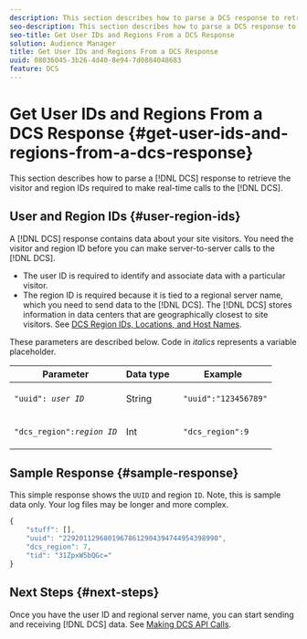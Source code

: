 ```yaml
---
description: This section describes how to parse a DCS response to retrieve the visitor and region IDs required to make real-time calls to the DCS.
seo-description: This section describes how to parse a DCS response to retrieve the visitor and region IDs required to make real-time calls to the DCS.
seo-title: Get User IDs and Regions From a DCS Response
solution: Audience Manager
title: Get User IDs and Regions From a DCS Response
uuid: 08036045-3b26-4d40-8e94-7d0884048683
feature: DCS
---
```


# Get User IDs and Regions From a DCS Response {#get-user-ids-and-regions-from-a-dcs-response} 

This section describes how to parse a [!DNL DCS] response to retrieve the visitor and region IDs required to make real-time calls to the [!DNL DCS].

## User and Region IDs {#user-region-ids}

A [!DNL DCS] response contains data about your site visitors. You need the visitor and region ID before you can make server-to-server calls to the [!DNL DCS]. 

* The user ID is required to identify and associate data with a particular visitor.
* The region ID is required because it is tied to a regional server name, which you need to send data to the [!DNL DCS]. The [!DNL DCS] stores information in data centers that are geographically closest to site visitors. See [DCS Region IDs, Locations, and Host Names](../../../api/dcs-intro/dcs-api-reference/dcs-regions.md).

These parameters are described below. Code in *italics* represents a variable placeholder.

<table id="table_822C02D5978348DCB7153001882D397C"> 
 <thead> 
  <tr> 
   <th colname="col1" class="entry"> Parameter </th> 
   <th colname="col2" class="entry"> Data type </th> 
   <th colname="col3" class="entry"> Example </th> 
  </tr> 
 </thead>
 <tbody> 
  <tr> 
   <td colname="col1"> <p><code>"uuid": <i>user ID</i></code></span> </p> </td> 
   <td colname="col2"> <p>String </p> </td> 
   <td colname="col3"> <p> <code> "uuid":"123456789"</code> </p> </td> 
  </tr> 
  <tr> 
   <td colname="col1"> <p><code>"dcs_region":<i>region ID</i></code> </p> </td> 
   <td colname="col2"> <p>Int </p> </td> 
   <td colname="col3"> <p> <code> "dcs_region":9</code> </p> </td> 
  </tr> 
 </tbody> 
</table>

## Sample Response {#sample-response}

This simple response shows the `UUID` and region `ID`. Note, this is sample data only. Your log files may be longer and more complex.

```js
{
    "stuff": [],
    "uuid": "22920112968019678612904394744954398990",
    "dcs_region": 7,
    "tid": "31ZpxW5bQGc="
}
```

## Next Steps {#next-steps}

Once you have the user ID and regional server name, you can start sending and receiving [!DNL DCS] data. See [Making DCS API Calls](../../../api/dcs-intro/dcs-s2s/dcs-s2s-calls.md). 
